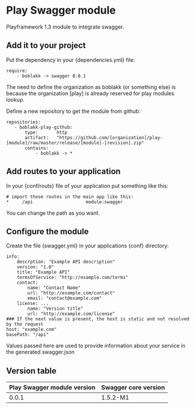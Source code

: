# Play Swagger module
Playframework 1.3 module to integrate swagger.

## Add it to your project
Put the dependency in your {dependencies.yml} file:
```lang
require:
    - boblakk -> swagger 0.0.1
```
The need to define the organization as boblakk (or something else) is because the organization [play] is already
reserved for play modules lookup.

Define a new repository to get the module from github:
```lang
repositories:
   - boblakk-play-github:
       type:       http
       artifact:   "https://github.com/[organization]/play-[module]/raw/master/release/[module]-[revision].zip"
       contains:
           - boblakk -> *
```

## Add routes to your application
In your {conf/routs} file of your application put something like this:
```
# import these routes in the main app like this:
*     /api                    module:swagger
```
You can change the path as you want.


## Configure the module
Create the file {swagger.yml} in your applications {conf} directory:
```lang
info:
    descrption: "Example API description"
    version: "1.0"
    title: "Example API"
    termsOfService: "http://example.com/terms"
    contact:
        name: "Contact Name"
        url: "http://example.com/contact"
        email: "contact@example.com"
    license: ...
        name: "Version title"
        url: "http://example.com/license"
### If the next value is present, the host is static and not resolved by the request
host: "example.com"
basePath: "/api"
```
Values passed here are used to provide information about your service in the generated swagger.json

## Version table
Play Swagger module version     | Swagger core version
------------------------------- | --------------------
0.0.1                           | 1.5.2-M1
